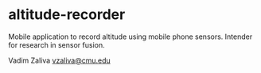 altitude-recorder
=================

Mobile application to record altitude using mobile phone sensors.
Intender for research in sensor fusion.

Vadim Zaliva
vzaliva@cmu.edu

